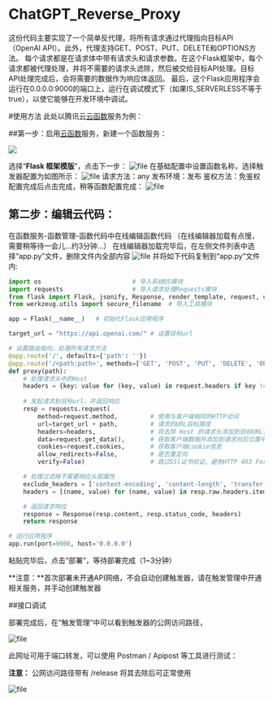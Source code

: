 # ChatGPT_Reverse_Proxy

这份代码主要实现了一个简单反代理，将所有请求通过代理指向目标API（OpenAI API）。此外，代理支持GET、POST、PUT、DELETE和OPTIONS方法。
每个请求都是在请求体中带有请求头和请求参数。在这个Flask框架中，每个请求都被代理处理，并将不需要的请求头滤除，然后被交给目标API处理。目标API处理完成后，会将需要的数据作为响应体返回。
最后，这个Flask应用程序会运行在0.0.0.0:9000的端口上，运行在调试模式下（如果IS_SERVERLESS不等于true），以使它能够在开发环境中调试。

#使用方法
此处以腾讯云[云函数](https://cloud.tencent.com/act/cps/redirect?redirect=10232&cps_key=800663e6ea9aa3ce68e3d1a94b81c0ff)服务为例：

##第一步：启用[云函数](https://cloud.tencent.com/act/cps/redirect?redirect=10232&cps_key=800663e6ea9aa3ce68e3d1a94b81c0ff)服务，新建一个函数服务：

[![](http://qingshengblog.oss-accelerate.aliyuncs.com/2023/03/20230311101521589.png)](http://qingshengblog.oss-accelerate.aliyuncs.com/2023/03/20230311101521589.png)

选择“**Flask 框架模版**”，点击下一步：
![file](https://qingshengblog.oss-accelerate.aliyuncs.com/2023/03/20230311111205865.png)
在基础配置中设置函数名称，选择触发器配置为如图所示：
![file](https://qingshengblog.oss-accelerate.aliyuncs.com/2023/03/20230311111436469.png)
请求方法：any
发布环境：发布
鉴权方法：免鉴权
配置完成后点击完成，稍等函数配置完成：
![file](https://qingshengblog.oss-accelerate.aliyuncs.com/2023/03/20230311111610375.png)
## 第二步：编辑云代码：
在函数服务-函数管理-函数代码中在线编辑函数代码
（在线编辑器加载有点慢，需要稍等待一会儿…约3分钟…）
在线编辑器加载完毕后，在左侧文件列表中选择“app.py”文件，删除文件内全部内容
![file](https://qingshengblog.oss-accelerate.aliyuncs.com/2023/03/20230311112024852.png)
并将如下代码复制到“app.py”文件内:
```python
import os                         # 导入系统OS模块
import requests                   # 导入请求处理Requests模块
from flask import Flask, jsonify, Response, render_template, request, url_for, send_from_directory  # 导入Flask框架相关模块
from werkzeug.utils import secure_filename  # 导入工具模块

app = Flask(__name__)   # 初始化Flask应用程序

target_url = "https://api.openai.com/" # 设置目标url

# 设置路由指向，处理所有请求方法
@app.route('/', defaults={'path': ''})
@app.route('/<path:path>', methods=['GET', 'POST', 'PUT', 'DELETE', 'OPTIONS'])
def proxy(path):
    # 处理请求头中的Host
    headers = {key: value for (key, value) in request.headers if key != 'Host'}
    
    # 发起请求到目标url，并返回响应
    resp = requests.request(
        method=request.method,         # 使用与客户端相同的HTTP动词
        url=target_url + path,         # 请求的URL目标路径
        headers=headers,               # 将去除 Host 的请求头添加到目标URL请求头中
        data=request.get_data(),       # 获取客户端数据并添加到请求对应位置中
        cookies=request.cookies,       # 获取客户端cookie信息
        allow_redirects=False,         # 是否重定向
        verify=False)                  # 跳过SSl证书验证，避免HTTP 403 Forbidden等403错误

    # 处理过滤掉不需要响应头部属性
    exclude_headers = ['content-encoding', 'content-length', 'transfer-encoding', 'connection']
    headers = [(name, value) for (name, value) in resp.raw.headers.items() if name.lower() not in exclude_headers]

    # 返回请求响应
    response = Response(resp.content, resp.status_code, headers)
    return response

# 运行应用程序
app.run(port=9000, host='0.0.0.0')

```
粘贴完毕后，点击“部署”，等待部署完成（1~3分钟）

**注意：**首次部署未开通API网络，不会自动创建触发器，请在触发管理中开通相关服务，并手动创建触发器

##接口调试

部署完成后，在“触发管理”中可以看到触发器的公网访问路径，

![file](https://qingshengblog.oss-accelerate.aliyuncs.com/2023/03/20230311113642401.png)

此网址可用于端口转发，可以使用 Postman / Apipost 等工具进行测试：

**注意：** 公网访问路径带有 /release 将其去除后可正常使用

![file](https://qingshengblog.oss-accelerate.aliyuncs.com/2023/03/20230311114643148.png)
